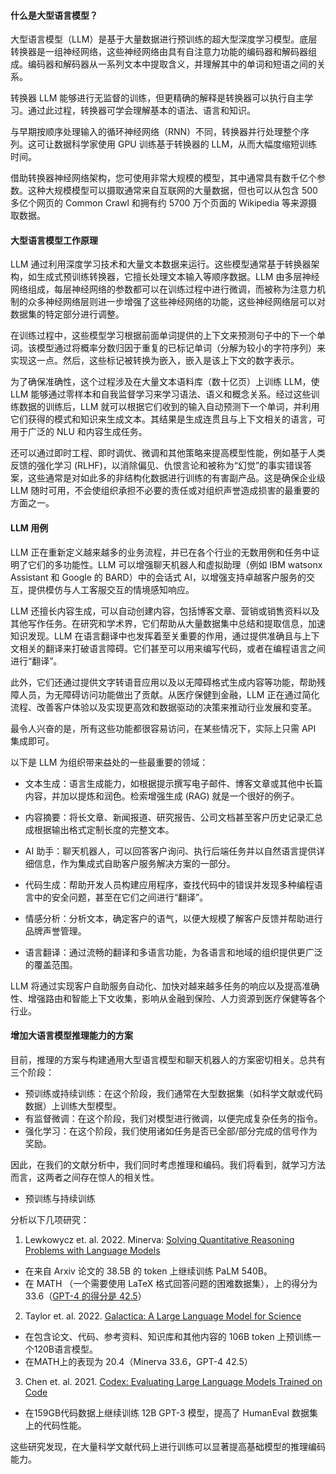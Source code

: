 #### 什么是大型语言模型？

大型语言模型（LLM）是基于大量数据进行预训练的超大型深度学习模型。底层转换器是一组神经网络，这些神经网络由具有自注意力功能的编码器和解码器组成。编码器和解码器从一系列文本中提取含义，并理解其中的单词和短语之间的关系。

转换器 LLM 能够进行无监督的训练，但更精确的解释是转换器可以执行自主学习。通过此过程，转换器可学会理解基本的语法、语言和知识。

与早期按顺序处理输入的循环神经网络（RNN）不同，转换器并行处理整个序列。这可让数据科学家使用 GPU 训练基于转换器的 LLM，从而大幅度缩短训练时间。

借助转换器神经网络架构，您可使用非常大规模的模型，其中通常具有数千亿个参数。这种大规模模型可以摄取通常来自互联网的大量数据，但也可以从包含 500 多亿个网页的 Common Crawl 和拥有约 5700 万个页面的 Wikipedia 等来源摄取数据。


#### 大型语言模型工作原理

LLM 通过利用深度学习技术和大量文本数据来运行。这些模型通常基于转换器架构，如生成式预训练转换器，它擅长处理文本输入等顺序数据。LLM 由多层神经网络组成，每层神经网络的参数都可以在训练过程中进行微调，而被称为注意力机制的众多神经网络层则进一步增强了这些神经网络的功能，这些神经网络层可以对数据集的特定部分进行调整。

在训练过程中，这些模型学习根据前面单词提供的上下文来预测句子中的下一个单词。该模型通过将概率分数归因于重复的已标记单词（分解为较小的字符序列）来实现这一点。然后，这些标记被转换为嵌入，嵌入是该上下文的数字表示。

为了确保准确性，这个过程涉及在大量文本语料库（数十亿页）上训练 LLM，使 LLM 能够通过零样本和自我监督学习来学习语法、语义和概念关系。经过这些训练数据的训练后，LLM 就可以根据它们收到的输入自动预测下一个单词，并利用它们获得的模式和知识来生成文本。其结果是生成连贯且与上下文相关的语言，可用于广泛的 NLU 和内容生成任务。

还可以通过即时工程、即时调优、微调和其他策略来提高模型性能，例如基于人类反馈的强化学习 (RLHF)，以消除偏见、仇恨言论和被称为“幻觉”的事实错误答案，这些通常是对如此多的非结构化数据进行训练的有害副产品。这是确保企业级 LLM 随时可用，不会使组织承担不必要的责任或对组织声誉造成损害的最重要的方面之一。

#### LLM 用例

LLM 正在重新定义越来越多的业务流程，并已在各个行业的无数用例和任务中证明了它们的多功能性。LLM 可以增强聊天机器人和虚拟助理（例如 IBM watsonx Assistant 和 Google 的 BARD）中的会话式 AI，以增强支持卓越客户服务的交互，提供模仿与人工客服交互的情境感知响应。

LLM 还擅长内容生成，可以自动创建内容，包括博客文章、营销或销售资料以及其他写作任务。在研究和学术界，它们帮助从大量数据集中总结和提取信息，加速知识发现。LLM 在语言翻译中也发挥着至关重要的作用，通过提供准确且与上下文相关的翻译来打破语言障碍。它们甚至可以用来编写代码，或者在编程语言之间进行“翻译”。

此外，它们还通过提供文字转语音应用以及以无障碍格式生成内容等功能，帮助残障人员，为无障碍访问功能做出了贡献。从医疗保健到金融，LLM 正在通过简化流程、改善客户体验以及实现更高效和数据驱动的决策来推动行业发展和变革。

最令人兴奋的是，所有这些功能都很容易访问，在某些情况下，实际上只需 API 集成即可。

以下是 LLM 为组织带来益处的一些最重要的领域：

* 文本生成：语言生成能力，如根据提示撰写电子邮件、博客文章或其他中长篇内容，并加以提炼和润色。检索增强生成 (RAG) 就是一个很好的例子。

* 内容摘要：将长文章、新闻报道、研究报告、公司文档甚至客户历史记录汇总成根据输出格式定制长度的完整文本。

* AI 助手：聊天机器人，可以回答客户询问、执行后端任务并以自然语言提供详细信息，作为集成式自助客户服务解决方案的一部分。

* 代码生成：帮助开发人员构建应用程序，查找代码中的错误并发现多种编程语言中的安全问题，甚至在它们之间进行“翻译”。

* 情感分析：分析文本，确定客户的语气，以便大规模了解客户反馈并帮助进行品牌声誉管理。

* 语言翻译：通过流畅的翻译和多语言功能，为各语言和地域的组织提供更广泛的覆盖范围。

LLM 将通过实现客户自助服务自动化、加快对越来越多任务的响应以及提高准确性、增强路由和智能上下文收集，影响从金融到保险、人力资源到医疗保健等各个行业。

#### 增加大语言模型推理能力的方案

目前，推理的方案与构建通用大型语言模型和聊天机器人的方案密切相关。总共有三个阶段：

- 预训练或持续训练：在这个阶段，我们通常在大型数据集（如科学文献或代码数据）上训练大型模型。
- 有监督微调：在这个阶段，我们对模型进行微调，以便完成复杂任务的指令。
- 强化学习：在这个阶段，我们使用诸如任务是否已全部/部分完成的信号作为奖励。

因此，在我们的文献分析中，我们同时考虑推理和编码。我们将看到，就学习方法而言，这两者之间存在惊人的相关性。

* 预训练与持续训练

分析以下几项研究：

1. Lewkowycz et. al. 2022. Minerva: [Solving Quantitative Reasoning Problems with Language Models](https://arxiv.org/abs/2206.14858)

* 在来自 Arxiv 论文的 38.5B 的 token 上继续训练 PaLM 540B。 
* 在 MATH （一个需要使用 LaTeX 格式回答问题的困难数据集），上的得分为 33.6（[GPT-4 的得分是 42.5](https://github.com/FranxYao/chain-of-thought-hub)）

2. Taylor et. al. 2022. [Galactica: A Large Language Model for Science](https://arxiv.org/abs/2211.09085)

* 在包含论文、代码、参考资料、知识库和其他内容的 106B token 上预训练一个120B语言模型。
* 在MATH上的表现为 20.4（Minerva 33.6，GPT-4 42.5） 
 
3. Chen et. al. 2021. [Codex: Evaluating Large Language Models Trained on Code](https://arxiv.org/abs/2107.03374)

* 在159GB代码数据上继续训练 12B GPT-3 模型，提高了 HumanEval 数据集上的代码性能。

这些研究发现，在大量科学文献代码上进行训练可以显著提高基础模型的推理编码能力。